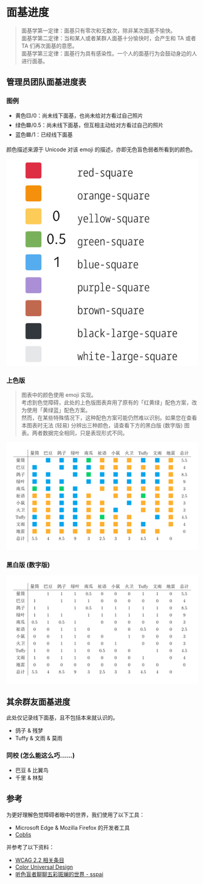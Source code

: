 # 面基进度

> 面基学第一定律：面基只有零次和无数次，除非某次面基不愉快。  
  面基学第二定律：当和某人或者某群人面基十分愉快时，会产生和 TA 或者 TA 们再次面基的意愿。  
  面基学第三定律：面基行为具有感染性。一个人的面基行为会鼓动身边的人进行面基。

## 管理员团队面基进度表

### 图例

- 黄色🟨/0：尚未线下面基，也尚未给对方看过自己照片  
- 绿色🟩/0.5：尚未线下面基，但互相主动给对方看过自己的照片  
- 蓝色🟦/1：已经线下面基

颜色描述来源于 Unicode 对该 emoji 的描述，亦即无色盲色弱者所看到的颜色。

![图例](../assets/meeting_offline/legend.jpg)

### 上色版

> 图表中的颜色使用 emoji 实现。  
  考虑到色觉障碍，此处的上色版图表弃用了原有的「红黄绿」配色方案，改为使用「黄绿蓝」配色方案。  
  然而，在某些特殊情况下，这种配色方案可能仍然难以识别。如果您在查看本图表时无法 (轻易) 分辨出三种颜色，请查看下方的黑白版 (数字版) 图表。两者数据完全相同，只是表现形式不同。

![上色版](../assets/meeting_offline/colored.png)

### 黑白版 (数字版)

![黑白版 (数字版)](../assets/meeting_offline/mono.png)

## 其余群友面基进度

此处仅记录线下面基，且不包括本来就认识的。

- 鸽子 & 残梦
- Tuffy & 文雨 & 莫雨

### 同校 (怎么能这么巧……)

- 巴豆 & 比翼鸟
- 千里 & 林梨

## 参考

为更好理解色觉障碍者眼中的世界，我们使用了以下工具：

- Microsoft Edge & Mozilla Firefox 的开发者工具
- [Coblis](https://www.color-blindness.com/coblis-color-blindness-simulator/)

并参考了以下资料：

- [WCAG 2.2 相关条目](https://www.w3.org/WAI/WCAG22/Understanding/use-of-color.html)
- [Color Universal Design](https://jfly.uni-koeln.de/color/)
- [听色盲者聊聊五彩斑斓的世界 - sspai](https://sspai.com/post/73698)
